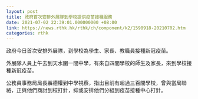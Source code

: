 ```yaml
---
layout: post
title: 政府首次安排外展隊到學校提供疫苗接種服務
date: 2021-07-02 22:39:01.000000000 +08:00
link: https://news.rthk.hk/rthk/ch/component/k2/1598918-20210702.htm
categories: rthk
---
```


政府今日首次安排外展隊，到學校為學生、家長、教職員接種新冠疫苗。

外展隊人員上午去到天水圍一間中學，有來自四間學校的師生及家長，來到學校接種新冠疫苗。

公務員事務局局長聶德權到中學視察，指出目前有超過三百間學校，曾與當局聯絡，正與他們商討到校打針，抑或安排他們分組到疫苗接種中心打針。
